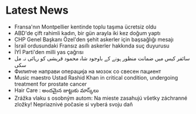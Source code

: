 # Latest News
-  Fransa'nın Montpellier kentinde toplu taşıma ücretsiz oldu
-  ABD'de çift rahimli kadın, bir gün arayla iki kez doğum yaptı
-  CHP Genel Başkanı Özel'den şehit askerler için başsağlığı mesajı
-  İsrail ordusundaki Fransız asıllı askerler hakkında suç duyurusu
-  İYİ Parti'den milli yas çağrısı
-  سائفر کیس میں ضمانت منظور ہونے کے باوجود شاہ محمود قریشی کو رہائی نہ مل سکی
-  Филипче направи операција на мозок со свесен пациент
-  Music maestro Ustad Rashid Khan in critical condition, undergoing treatment for prostate cancer
-  Hair Care : అందమైన జుట్టుకు మాస్క్‌లు
-  Zrážka vlaku s osobným autom: Na mieste zasahujú všetky záchranné zložky! Nepriaznivé počasie si vyberá svoju daň
